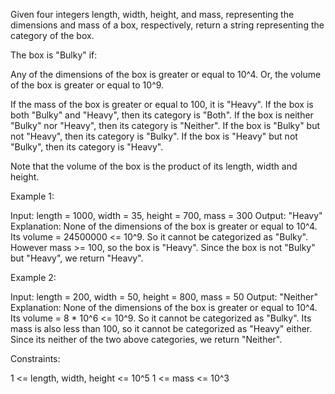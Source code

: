 Given four integers length, width, height, and mass, representing the
dimensions and mass of a box, respectively, return a string representing the
category of the box.


The box is "Bulky" if:


Any of the dimensions of the box is greater or equal to 10^4.
Or, the volume of the box is greater or equal to 10^9.


If the mass of the box is greater or equal to 100, it is "Heavy".
If the box is both "Bulky" and "Heavy", then its category is "Both".
If the box is neither "Bulky" nor "Heavy", then its category is
"Neither".
If the box is "Bulky" but not "Heavy", then its category is "Bulky".
If the box is "Heavy" but not "Bulky", then its category is "Heavy".


Note that the volume of the box is the product of its length, width and
height.


Example 1:


Input: length = 1000, width = 35, height = 700, mass = 300
Output: "Heavy"
Explanation: 
None of the dimensions of the box is greater or equal to 10^4. 
Its volume = 24500000 <= 10^9. So it cannot be categorized as "Bulky".
However mass >= 100, so the box is "Heavy".
Since the box is not "Bulky" but "Heavy", we return "Heavy".

Example 2:


Input: length = 200, width = 50, height = 800, mass = 50
Output: "Neither"
Explanation: 
None of the dimensions of the box is greater or equal to 10^4.
Its volume = 8 * 10^6 <= 10^9. So it cannot be categorized as "Bulky".
Its mass is also less than 100, so it cannot be categorized as "Heavy"
either. 
Since its neither of the two above categories, we return "Neither".


Constraints:


1 <= length, width, height <= 10^5
1 <= mass <= 10^3




